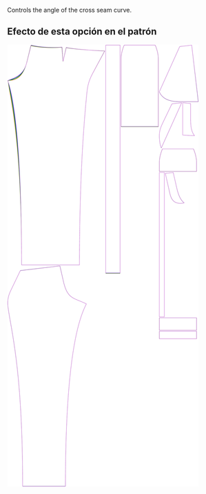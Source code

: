 
Controls the angle of the cross seam curve.


## Efecto de esta opción en el patrón
![This image shows the effect of this option by superimposing several variants that have a different value for this option](charlie_crossseamcurveangle_sample.svg "Effect of this option on the pattern")
